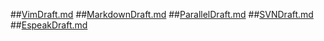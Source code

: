 ##[VimDraft.md](VimDraft.md)
##[MarkdownDraft.md](MarkdownDraft.md)
##[ParallelDraft.md](ParallelDraft.md)
##[SVNDraft.md](SVNDraft.md)
##[EspeakDraft.md](EspeakDraft.md)
